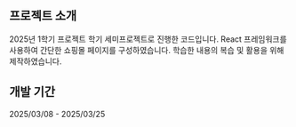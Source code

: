 ## 프로젝트 소개
2025년 1학기 프로젝트 학기 세미프로젝트로 진행한 코드입니다. React 프레임워크를 사용하여 간단한 쇼핑몰 페이지를 구성하였습니다.
학습한 내용의 복습 및 활용을 위해 제작하였습니다.

## 개발 기간
2025/03/08 - 2025/03/25
